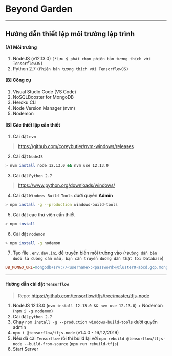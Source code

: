 # Beyond Garden

---

## Hướng dẫn thiết lập môi trường lập trình

#### [A] Môi trường
1. NodeJS (v12.13.0) `(*Lưu ý phải chọn phiên bản tương thích với TensorflowJS)`
2. Python 2.7 `(Phiên bản tương thích với TensorflowJS)`

#### [B] Công cụ
1. Visual Studio Code (VS Code)
2. NoSQLBooster for MongoDB
3. Heroku CLI
4. Node Version Manager (nvm)
5. Nodemon

#### [B] Các thiết lập cần thiết
1. Cài đặt `nvm`
  > https://github.com/coreybutler/nvm-windows/releases
2. Cài đặt `NodeJS`
  ```bash
  > nvm install node 12.13.0 && nvm use 12.13.0
  ```
3. Cài đặt `Python 2.7`
  > https://www.python.org/downloads/windows/
4. Cài đặt `Windows Build Tools` dưới quyền **Admin**
  ```bash
  > npm install -g --production windows-build-tools
  ```
5. Cài đặt các thư viện cần thiết
  ```bash
  > npm install
  ```
6. Cài đặt `nodemon`
  ```bash
  > npm install -g nodemon
  ```
7. Tạo file `.env.dev.ini` để truyền biến môi trường vào (`*Đường dẫn bên dưới là đường dẫn mẫu, bạn cần truyền đường dẫn thật tới Database`)
  ```ini
  DB_MONGO_URI=mongodb+srv://<username>:<password>@cluster0-abcd.gcp.mongodb.net/BeyondGarden?retryWrites=true&w=majority
  ```

---

#### Hướng dẫn cài đặt `Tensorflow`
> Repo: https://github.com/tensorflow/tfjs/tree/master/tfjs-node

1. NodeJS 12.13.0 (`nvm install 12.13.0 && nvm use 12.13.0`) + Nodemon (`npm i -g nodemon`)
2. Cài đặt `python 2.7`
3. Chạy `npm install -g --production windows-build-tools` dưới quyền admin
4. `npm i @tensorflow/tfjs-node` (v1.4.0 - 16/12/2019)
5. Nếu đã cài `Tensorflow` rồi thì build lại với `npm rebuild @tensorflow/tfjs-node --build-from-source` (`npm run rebuild-tfjs`)
6. Start Server